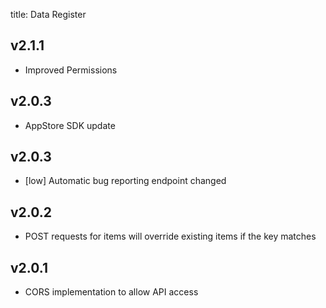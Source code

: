 title: Data Register

## v2.1.1
- Improved Permissions


## v2.0.3
- AppStore SDK update

## v2.0.3

- [low] Automatic bug reporting endpoint changed

## v2.0.2

- POST requests for items will override existing items if the key matches

## v2.0.1

- CORS implementation to allow API access


